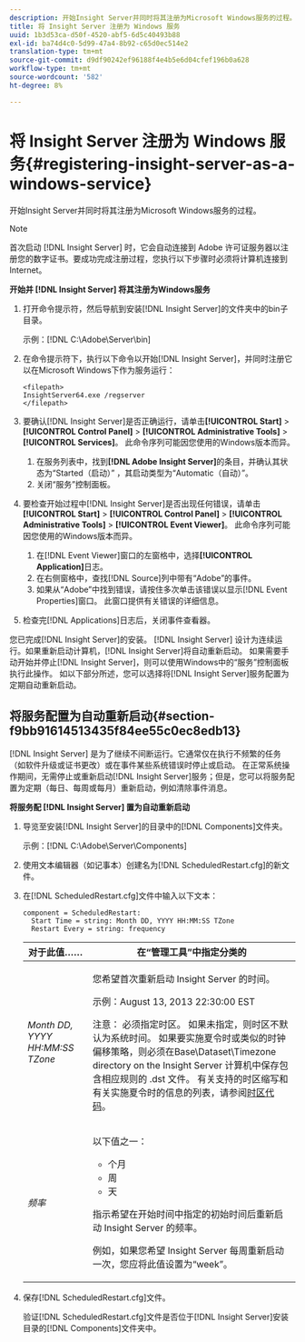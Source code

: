 ```yaml
---
description: 开始Insight Server并同时将其注册为Microsoft Windows服务的过程。
title: 将 Insight Server 注册为 Windows 服务
uuid: 1b3d53ca-d50f-4520-abf5-6d5c40493b88
exl-id: ba74d4c0-5d99-47a4-8b92-c65d0ec514e2
translation-type: tm+mt
source-git-commit: d9df90242ef96188f4e4b5e6d04cfef196b0a628
workflow-type: tm+mt
source-wordcount: '582'
ht-degree: 8%

---
```


# 将 Insight Server 注册为 Windows 服务{#registering-insight-server-as-a-windows-service}

开始Insight Server并同时将其注册为Microsoft Windows服务的过程。

>[!NOTE]
>
>首次启动 [!DNL Insight Server] 时，它会自动连接到 Adobe 许可证服务器以注册您的数字证书。要成功完成注册过程，您执行以下步骤时必须将计算机连接到Internet。

**开始并 [!DNL Insight Server] 将其注册为Windows服务**

1. 打开命令提示符，然后导航到安装[!DNL Insight Server]的文件夹中的bin子目录。

   示例：[!DNL C:\Adobe\Server\bin]

1. 在命令提示符下，执行以下命令以开始[!DNL Insight Server]，并同时注册它以在Microsoft Windows下作为服务运行：

   ```
   <filepath>
   InsightServer64.exe /regserver 
   </filepath>
   ```

1. 要确认[!DNL Insight Server]是否正确运行，请单击&#x200B;**[!UICONTROL Start]** > **[!UICONTROL Control Panel]** > **[!UICONTROL Administrative Tools]** > **[!UICONTROL Services]**。 此命令序列可能因您使用的Windows版本而异。

   1. 在服务列表中，找到&#x200B;**[!DNL Adobe Insight Server]**&#x200B;的条目，并确认其状态为“Started（启动）” ，其启动类型为“Automatic（自动）”。
   1. 关闭“服务”控制面板。

1. 要检查开始过程中[!DNL Insight Server]是否出现任何错误，请单击&#x200B;**[!UICONTROL Start]** > **[!UICONTROL Control Panel]** > **[!UICONTROL Administrative Tools]** > **[!UICONTROL Event Viewer]**。 此命令序列可能因您使用的Windows版本而异。

   1. 在[!DNL Event Viewer]窗口的左窗格中，选择&#x200B;**[!UICONTROL Application]**&#x200B;日志。
   1. 在右侧窗格中，查找[!DNL Source]列中带有“Adobe”的事件。
   1. 如果从“Adobe”中找到错误，请按住多次单击该错误以显示[!DNL Event Properties]窗口。 此窗口提供有关错误的详细信息。

1. 检查完[!DNL Applications]日志后，关闭事件查看器。

您已完成[!DNL Insight Server]的安装。 [!DNL Insight Server] 设计为连续运行。如果重新启动计算机，[!DNL Insight Server]将自动重新启动。 如果需要手动开始并停止[!DNL Insight Server]，则可以使用Windows中的“服务”控制面板执行此操作。 如以下部分所述，您可以选择将[!DNL Insight Server]服务配置为定期自动重新启动。

## 将服务配置为自动重新启动{#section-f9bb91614513435f84ee55c0ec8edb13}

[!DNL Insight Server] 是为了继续不间断运行。它通常仅在执行不频繁的任务（如软件升级或证书更改）或在事件某些系统错误时停止或启动。 在正常系统操作期间，无需停止或重新启动[!DNL Insight Server]服务；但是，您可以将服务配置为定期（每日、每周或每月）重新启动，例如清除事件消息。

**将服务配 [!DNL Insight Server] 置为自动重新启动**

1. 导览至安装[!DNL Insight Server]的目录中的[!DNL Components]文件夹。

   示例：[!DNL C:\Adobe\Server\Components]

1. 使用文本编辑器（如记事本）创建名为[!DNL ScheduledRestart.cfg]的新文件。
1. 在[!DNL ScheduledRestart.cfg]文件中输入以下文本：

   ```
   component = ScheduledRestart:  
     Start Time = string: Month DD, YYYY HH:MM:SS TZone 
     Restart Every = string: frequency
   ```

   <table id="table_AC05861E141E4928BE844C8611DEC43D"> 
    <thead> 
      <tr> 
      <th colname="col1" class="entry"> 对于此值…… </th> 
      <th colname="col2" class="entry"> 在“管理工具”中指定分类的 </th> 
      </tr> 
    </thead>
    <tbody> 
      <tr> 
      <td colname="col1"> <i>Month DD, YYYY HH:MM:SS TZone</i> </td> 
      <td colname="col2"> <p>您希望首次重新启动<span class="keyword"> Insight Server </span>的时间。 </p> <p>示例：August 13, 2013 22:30:00 EST </p> <p> <p>注意： 必须指定时区。 如果未指定，则时区不默认为系统时间。 如果要实施夏令时或类似的时钟偏移策略，则必须在Base\Dataset\Timezone directory on the <span class="keyword"> Insight Server </span>计算机中保存包含相应规则的<span class="filepath"> .dst </span>文件。 有关支持的时区缩写和有关实施夏令时的信息的列表，请参阅<a href="../../../../home/c-inst-svr/c-time-zn-cds.md#concept-eed5ba32d5d347cf94b76db83b29f211">时区代码</a>。 </p> </p> </td> 
      </tr> 
      <tr> 
      <td colname="col1"> <i>频率</i> </td> 
      <td colname="col2"> <p>以下值之一： 
       <ul id="ul_C29A40CD8FBB4333B5FA1D9E7DAD35EC"> 
       <li id="li_9FE07DD30C524CBB81C8F7968E7C733E">个月 </li> 
       <li id="li_E5E1B97ED8FB43C0BDA496C620D24A4C">周 </li> 
       <li id="li_E6043B382FAE4B5D85CAADDFA60E4902">天 </li> 
       </ul> </p> <p>指示希望在开始时间中指定的初始时间后重新启动<span class="keyword"> Insight Server </span>的频率。 </p> <p>例如，如果您希望<span class="keyword"> Insight Server </span>每周重新启动一次，您应将此值设置为“week”。 </p> </td> 
      </tr> 
    </tbody> 
   </table>

1. 保存[!DNL ScheduledRestart.cfg]文件。

   验证[!DNL ScheduledRestart.cfg]文件是否位于[!DNL Insight Server]安装目录的[!DNL Components]文件夹中。
